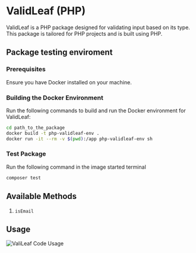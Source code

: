 # ValidLeaf (PHP)

ValidLeaf is a PHP package designed for validating input based on its type. This package is tailored for PHP projects and is built using PHP.

## Package testing enviroment

### Prerequisites

Ensure you have Docker installed on your machine.

### Building the Docker Environment

Run the following commands to build and run the Docker environment for ValidLeaf:

```bash
cd path_to_the_package
docker build -t php-validleaf-env .
docker run -it --rm -v $(pwd):/app php-validleaf-env sh
```

### Test Package

Run the following command in the image started terminal

```bash
composer test
```

## Available Methods

1. `isEmail`

## Usage

![ValiLeaf Code Usage](https://github.com/suryapal-dev/dummy-assets/blob/main/ray-so-export.png?raw=true)